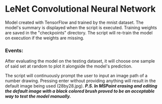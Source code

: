 # LeNet Convolutional Neural Network
Model created with TensorFlow and trained by the mnist dataset.
The model's summary is displayed when the script is executed.
Training weights are saved in the "checkpoints" directory.
The script will re-train the model on execution if the weights are missing.

### Events:
After evaluating the model on the testing dataset, it will choose one sample of said set at random to plot it alongside the model's prediction.

The script will continuously prompt the user to input an image path of a number drawing. Pressing enter without providing anything will result in the default image being used (28by28.jpg).
***P.S. In MSPaint erasing and editing the default image with a black colored brush proved to be an acceptable way to test the model manually.***